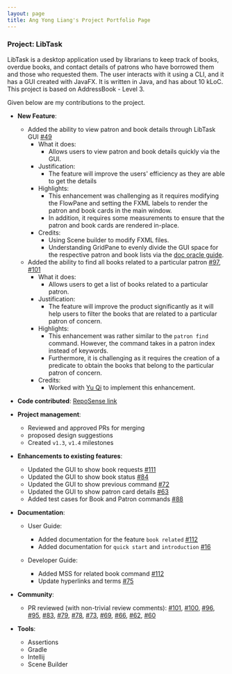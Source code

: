 ```yaml
---
layout: page
title: Ang Yong Liang's Project Portfolio Page
---
```



### Project: LibTask

LibTask is a desktop application used by librarians to keep track of books, overdue books, and contact details of patrons who have borrowed them and those who requested them. The user interacts with it using a CLI, and it has a GUI created with JavaFX. It is written in Java, and has about 10 kLoC. This project is based on AddressBook - Level 3.

Given below are my contributions to the project.

* **New Feature**: 
  * Added the ability to view patron and book details through LibTask GUI [\#49](https://github.com/AY2122S2-CS2103T-W14-1/tp/pull/49)
    * What it does:
      * Allows users to view patron and book details quickly via the GUI.
    * Justification:
      * The feature will improve the users' efficiency as they are able to get the details
    * Highlights:
      * This enhancement was challenging as it requires modifying the FlowPane and setting the FXML labels to render the patron and book cards in the main window.
      * In addition, it requires some measurements to ensure that the patron and book cards are rendered in-place.
    * Credits:
      * Using Scene builder to modify FXML files.
      * Understanding GridPane to evenly divide the GUI space for the respective patron and book lists via the [doc oracle guide](https://docs.oracle.com/javafx/2/get_started/fxml_example.fxml.html).
  * Added the ability to find all books related to a particular patron [\#97](https://github.com/AY2122S2-CS2103T-W14-1/tp/pull/97), [\#101](https://github.com/AY2122S2-CS2103T-W14-1/tp/pull/101)
    * What it does:
      * Allows users to get a list of books related to a particular patron.
    * Justification:
      * The feature will improve the product significantly as it will help users to filter the books that are related to a particular patron of concern.
    * Highlights:
      * This enhancement was rather similar to the `patron find` command. However, the command takes in a patron index instead of keywords.
      * Furthermore, it is challenging as it requires the creation of a predicate to obtain the books that belong to the particular patron of concern.
    * Credits:
      * Worked with [Yu Qi](https://github.com/yuqitanyq) to implement this enhancement.

* **Code contributed**: [RepoSense link](https://nus-cs2103-ay2122s2.github.io/tp-dashboard/?search=&sort=groupTitle&sortWithin=title&since=2022-02-18&timeframe=commit&mergegroup=&groupSelect=groupByRepos&breakdown=false&tabOpen=true&tabType=authorship&tabAuthor=yl-ang&tabRepo=AY2122S2-CS2103T-W14-1%2Ftp%5Bmaster%5D&authorshipIsMergeGroup=false&authorshipFileTypes=docs~functional-code~test-code&authorshipIsBinaryFileTypeChecked=false)

* **Project management**:
  * Reviewed and approved PRs for merging
  * proposed design suggestions
  * Created `v1.3`, `v1.4` milestones

* **Enhancements to existing features**:
  * Updated the GUI to show book requests [\#111](https://github.com/AY2122S2-CS2103T-W14-1/tp/pull/111)
  * Updated the GUI to show book status [\#84](https://github.com/AY2122S2-CS2103T-W14-1/tp/pull/84)
  * Updated the GUI to show previous command [\#72](https://github.com/AY2122S2-CS2103T-W14-1/tp/pull/72)
  * Updated the GUI to show patron card details [\#63](https://github.com/AY2122S2-CS2103T-W14-1/tp/pull/63)
  * Added test cases for Book and Patron commands [\#88](https://github.com/AY2122S2-CS2103T-W14-1/tp/pull/88)

* **Documentation**:
  * User Guide:
    * Added documentation for the feature `book related` [\#112](https://github.com/AY2122S2-CS2103T-W14-1/tp/pull/112)
    * Added documentation for `quick start` and `introduction` [\#16](https://github.com/AY2122S2-CS2103T-W14-1/tp/pull/16)

  * Developer Guide:
    * Added MSS for related book command [\#112](https://github.com/AY2122S2-CS2103T-W14-1/tp/pull/112)
    * Update hyperlinks and terms [\#75](https://github.com/AY2122S2-CS2103T-W14-1/tp/pull/75)

* **Community**:
  * PR reviewed (with non-trivial review comments): [\#101](https://github.com/AY2122S2-CS2103T-W14-1/tp/pull/101), [\#100](https://github.com/AY2122S2-CS2103T-W14-1/tp/pull/100), [\#96](https://github.com/AY2122S2-CS2103T-W14-1/tp/pull/96), [\#95](https://github.com/AY2122S2-CS2103T-W14-1/tp/pull/95), [\#83](https://github.com/AY2122S2-CS2103T-W14-1/tp/pull/83), [\#79](https://github.com/AY2122S2-CS2103T-W14-1/tp/pull/79), [\#78](https://github.com/AY2122S2-CS2103T-W14-1/tp/pull/78), [\#73](https://github.com/AY2122S2-CS2103T-W14-1/tp/pull/73), [\#69](https://github.com/AY2122S2-CS2103T-W14-1/tp/pull/69), [\#66](https://github.com/AY2122S2-CS2103T-W14-1/tp/pull/65), [\#62](https://github.com/AY2122S2-CS2103T-W14-1/tp/pull/65), [\#60](https://github.com/AY2122S2-CS2103T-W14-1/tp/pull/60)

* **Tools**:
  * Assertions
  * Gradle
  * Intellij
  * Scene Builder
